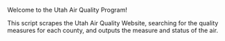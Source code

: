Welcome to the Utah Air Quality Program!

This script scrapes the Utah Air Quality Website, searching for the quality measures for each county,
and outputs the measure and status of the air.